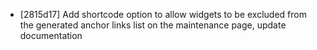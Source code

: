 * [2815d17] Add shortcode option to allow widgets to be excluded from the generated anchor links list on the maintenance page, update documentation
